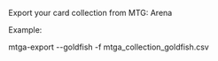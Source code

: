 Export your card collection from MTG: Arena

Example:

mtga-export --goldfish -f mtga_collection_goldfish.csv
